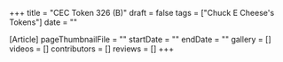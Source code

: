 +++
title = "CEC Token 326 (B)"
draft = false
tags = ["Chuck E Cheese's Tokens"]
date = ""

[Article]
pageThumbnailFile = ""
startDate = ""
endDate = ""
gallery = []
videos = []
contributors = []
reviews = []
+++